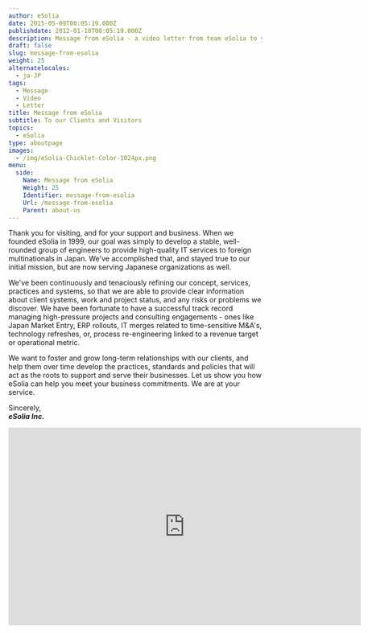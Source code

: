```yaml
---
author: eSolia
date: 2015-05-09T00:05:19.000Z
publishdate: 2012-01-10T00:05:19.000Z
description: Message from eSolia - a video letter from team eSolia to you.
draft: false
slug: message-from-esolia
weight: 25
alternatelocales:
  - ja-JP
tags:
  - Message
  - Video
  - Letter
title: Message from eSolia
subtitle: To our Clients and Visitors
topics:
  - eSolia
type: aboutpage
images:
  - /img/eSolia-Chicklet-Color-1024px.png
menu:
  side:
    Name: Message from eSolia
    Weight: 25
    Identifier: message-from-esolia
    Url: /message-from-esolia
    Parent: about-us
---
```


Thank you for visiting, and for your support and business. When we founded eSolia in 1999, our goal was simply to develop a stable, well-rounded group of engineers to provide high-quality IT services to foreign multinationals in Japan. We've accomplished that, and stayed true to our initial mission, but are now serving Japanese organizations as well.

We've been continuously and tenaciously refining our concept, services, practices and systems, so that we are able to provide clear information about client systems, work and project status, and any risks or problems we discover. We have been fortunate to have a successful track record managing high-pressure projects and consulting engagements - ones like Japan Market Entry, ERP rollouts, IT merges related to time-sensitive M&A's, technology refreshes, or, process re-engineering linked to a revenue target or operational metric.

We want to foster and grow long-term relationships with our clients, and help them over time develop the practices, standards and policies that will act as the roots to support and serve their businesses. Let us show you how eSolia can help you meet your business commitments. We are at your service.

Sincerely,  
**_eSolia Inc._**

<iframe src="https://player.vimeo.com/video/78135284" width="700" height="393" frameborder="0" webkitallowfullscreen mozallowfullscreen allowfullscreen></iframe>
